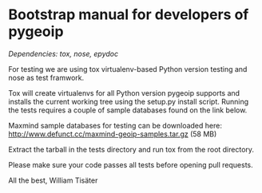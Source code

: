 # Bootstrap manual for developers of pygeoip

_Dependencies: tox, nose, epydoc_

For testing we are using tox virtualenv-based Python version testing
and nose as test framwork.

Tox will create virtualenvs for all Python version pygeoip supports
and installs the current working tree using the setup.py install script.
Running the tests requires a couple of sample databases found on the
link below.

Maxmind sample databases for testing can be downloaded here:
http://www.defunct.cc/maxmind-geoip-samples.tar.gz (58 MB)

Extract the tarball in the tests directory and run tox from the root directory.

Please make sure your code passes all tests before opening pull requests.

All the best,
William Tisäter

